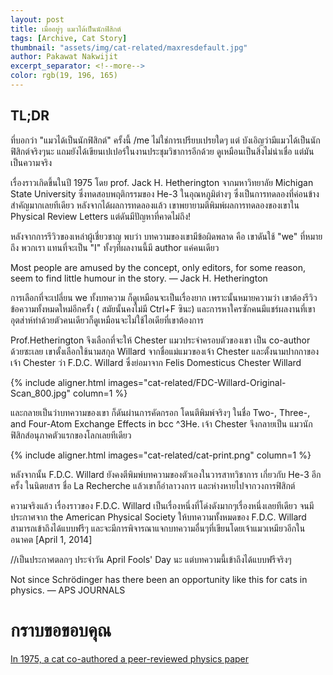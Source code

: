 ```yaml
---
layout: post
title: เมื่ออยู่ๆ แมวได้เป็นนักฟิสิกต์
tags: [Archive, Cat Story]
thumbnail: "assets/img/cat-related/maxresdefault.jpg"
author: Pakawat Nakwijit
excerpt_separator: <!--more-->
color: rgb(19, 196, 165)
---
```


## TL;DR
ที่บอกว่า "แมวได้เป็นนักฟิสิกต์" ครั้งนี้ /me ไม่ใช่การเปรียบเปรยใดๆ แต่ บังเอิญว่ามีแมวได้เป็นนักฟิสิกต์จริงๆนะ แถมยังได้เขียนเปเปอร์ในงานประชุมวิชาการอีกด้วย ดูเหมือนเป็นสิ่งไม่น่าเชื่อ แต่มันเป็นความจริง
<!--more-->

เรื่องราวเกิดขึ้นในปี 1975 โดย prof. Jack H. Hetherington จากมหาวิทยาลัย Michigan State University ซึ่งทดสอบพฤติกรรมของ He-3 ในอุณหภูมิต่างๆ ซึ่งเป็นการทดลองที่ค่อนข้างสำคัญมากเลยทีเดียว หลังจากได้ผลการทดลองแล้ว เขาพยายามตีพิมพ์ผลการทดลองของเขาใน Physical Review Letters แต่ดันมีปัญหาที่คาดไม่ถึง!

หลังจากการรีวิวของเหล่าผู้เชี่ยวชาญ พบว่า บทความของเขามีข้อผิดพลาด คือ เขาดันใช้ "we" ที่หมายถึง พวกเรา แทนที่จะเป็น "I" ทั้งๆที่ผลงานนี้มี author แค่คนเดียว

<div class="blockquote">
Most people are amused by the concept, only editors, for some reason, seem to find little humour in the story.
― Jack H. Hetherington</div>

การเลือกที่จะเปลี่ยน we ทั้งบทความ ก็ดูเหมือนจะเป็นเรื่องยาก เพราะนั้นหมายความว่า เขาต้องรีวิวข้อความทั้งหมดใหม่อีกครั้ง ( สมัยนั้นคงไม่มี Ctrl+F ซินะ) และการหาใครซักคนมีแชร์ผลงานที่เขาอุตส่าห์ทำด้วยตัวคนเดียวก็ดูเหมือนจะไม่ใช้ไอเดียที่เขาต้องการ

Prof.Hetherington จึงเลือกที่จะให้ Chester แมวประจำครอบตัวของเขา เป็น co-author ด้วยซะเลย เขาตั้งเลือกใช้นามสกุล Willard จากชื่อแม่แมวของเจ้า Chester และตั้งนามปากกาของเจ้า Chester ว่า F.D.C. Willard ซึ่งย่อมาจาก Felis Domesticus Chester Willard

{% include aligner.html images="cat-related/FDC-Willard-Original-Scan_800.jpg" column=1 %}

และกลายเป็นว่าบทความของเขา ก็ดันผ่านการคัดกรอก โดนตีพิมพ์จริงๆ ในชื่อ Two-, Three-, and Four-Atom Exchange Effects in bcc ^3He. เจ้า Chester จึงกลายเป็น แมวนักฟิสิกส์อนุภาคตัวแรกของโลกเลยทีเดียว

{% include aligner.html images="cat-related/cat-print.png" column=1 %}

หลังจากนั้น F.D.C. Willard ยังคงตีพิมพ์บทความของตัวเองในวารสาทวิชาการ เกี่ยวกับ He-3 อีกครั้ง ในนิตยสาร ชื่อ La Recherche แล้วเขาก็อำลาวงการ และห่างหายไปจากวงการฟิสิกต์

ความจริงแล้ว เรื่องราวของ F.D.C. Willard เป็นเรื่องหนึ่งที่โด่งดังมากๆเรื่องหนึ่งเลยทีเดียว จนมีประกาศจาก the American Physical Society ให้บทความทั้งหมดของ F.D.C. Willard สามารถเข้าถึงได้แบบฟรีๆ และจะมีการพิจารณาแจกบทความอื่นๆที่เขียนโดยเจ้าแมวเหมียวอีกในอนาคต [April 1, 2014]

//เป็นประกาศตลกๆ ประจำวัน April Fools' Day นะ แต่บทความนี้เข้าถึงได้แบบฟรีจริงๆ

<div class="blockquote">
Not since Schrödinger has there been an opportunity like this for cats in physics.
― APS JOURNALS</div>

# กราบขอขอบคุณ
[In 1975, a cat co-authored a peer-reviewed physics paper](http://www.sciencealert.com/in-1975-a-cat-co-authored-a-physics-paper)
